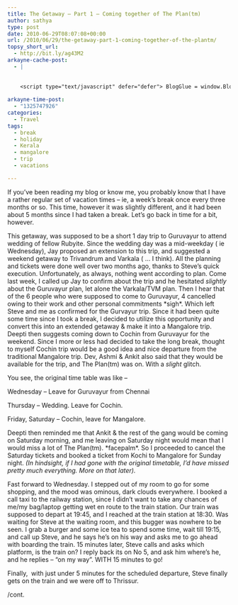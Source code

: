 ```yaml
---
title: The Getaway – Part 1 – Coming together of The Plan(tm)
author: sathya
type: post
date: 2010-06-29T08:07:08+00:00
url: /2010/06/29/the-getaway-part-1-coming-together-of-the-plantm/
topsy_short_url:
  - http://bit.ly/ag43M2
arkayne-cache-post:
  - |
    
    
    <script type="text/javascript" defer="defer"> BlogGlue = window.BlogGlue || window.Arkayne || {}; BlogGlue.baseurl = 'http://www.blogglue.com'; BlogGlue.go = function(e, a, cid, gid) { var id = a.getAttribute('id'); var orig = a.getAttribute('href'); var target = a.getAttribute('target'); var redir = [BlogGlue.baseurl, 'link', cid, gid, ''].join('/'); redir += '?ts=' + Math.random(); redir += '&amp;url=' + escape(a.href); a.setAttribute('href', redir); setTimeout('BlogGlue.restore("' + id + '", "' + orig + '")', 0); return true; }; BlogGlue.restore = function(id, orig) { var a = document.getElementById(id); if (a) a.setAttribute('href', orig); }; </script> <div class="blogglue_plugin" style="display:block;margin:5px 0px 20px 0px;"> <h3 class="blogglue-header blogglue-inner"> More From sathyabhat </h3> <ul class="blogglue-links blogglue-inner"> <li id="blogglue-inner-1"><a href="http://sathyabh.at/2008/01/27/the-week-that-was/?utm_source=BlogGlue_network&amp;utm_medium=BlogGlue_Plugin" id="blogglue-2947644" target="_parent" onclick="return BlogGlue.go(event, this, 2942116, 2947644);" title="The week that was » My World">The week that was » My World</a></li> <li id="blogglue-inner-2"><a href="http://sathyabh.at/2008/02/17/of-handling-multiple-projects-and-failed-evdo-connections/?utm_source=BlogGlue_network&amp;utm_medium=BlogGlue_Plugin" id="blogglue-2949791" target="_parent" onclick="return BlogGlue.go(event, this, 2942116, 2949791);" title="Of Handling Multiple Projects And Failed EVDO Connections » My World">Of Handling Multiple Projects And Failed EVDO Connections » My World</a></li> <li id="blogglue-inner-3"><a href="http://sathyabh.at/2009/09/29/back-in-india/?utm_source=BlogGlue_network&amp;utm_medium=BlogGlue_Plugin" id="blogglue-2942131" target="_parent" onclick="return BlogGlue.go(event, this, 2942116, 2942131);" title="Back In India » My World">Back In India » My World</a></li> </ul> <div class="blogglue-footer" style="margin:10px 0px;display:block !important"> <a href="http://www.blogglue.com/12928-ab7e24be6f12e678fc1a468df18f3f3f/?utm_source=BlogGlue%20Plugin&amp;utm_medium=Recommend&amp;utm_campaign=Plugin&amp;coupon=SATHYABHAT&amp;blogglue_page=2942116" target="_blank" style="text-decoration:none !important;"> <img src="http://www.gravatar.com/avatar.php?default=%2F%2Fs3.amazonaws.com%2Farkayne-media%2Fimg%2Fprofile%2Fdefault_sm.png&amp;size=24&amp;gravatar_id=1375f202e61682cc4963295f4b0430dc" width="24" height="24" border="0" alt="Blog Margeting Related Posts Plugin For sathyabhat" style="display:inline;margin: 0 5px 0 10px; border:1px solid #AAA; width: 24px !important; height: 24px; !important;"/><span style="position:relative;top:-8px;font-family:'Trebuchet MS'; font-size: 0.8em;">Ask <strong>sathyabhat</strong> To Recommend Your Posts</span> </a> <img class="blogglue-hit" style="border:none;left:-9999px;position:absolute;" src="http://www.blogglue.com/widget/hit/2942116.GIF" border="0" alt="Blog Marketing Related Posts Plugin Counter" /> </div> </div>
    
arkayne-time-post:
  - "1325747926"
categories:
  - Travel
tags:
  - break
  - holiday
  - Kerala
  - mangalore
  - trip
  - vacations

---
```

If you’ve been reading my blog or know me, you probably know that I have a rather regular set of vacation times – ie, a week’s break once every three months or so. This time, however it was slightly different, and it had been about 5 months since I had taken a break. Let’s go back in time for a bit, however.

<!--more-->

This getaway, was supposed to be a short 1 day trip to Guruvayur to attend wedding of fellow Rubyite. Since the wedding day was a mid-weekday ( ie Wednesday), Jay proposed an extension to this trip, and suggested a weekend getaway to Trivandrum and Varkala ( … I think). All the planning and tickets were done well over two months ago, thanks to Steve’s quick execution. Unfortunately, as always, nothing went according to plan. Come last week, I called up Jay to confirm about the trip and he hesitated _slightly_ about the Guruvayur plan, let alone the Varkala/TVM plan. Then I hear that of the 6 people who were supposed to come to Guruvayur, 4 cancelled owing to their work and other personal commitments \*sigh\*. Which left Steve and me as confirmed for the Gurvayur trip. Since it had been quite some time since I took a break, I decided to utilize this opportunity and convert this into an extended getaway & make it into a Mangalore trip. Deepti then suggests coming down to Cochin from Guruvayur for the weekend. Since I more or less had decided to take the long break, thought to myself Cochin trip would be a good idea and nice departure from the traditional Mangalore trip. Dev, Ashmi & Ankit also said that they would be available for the trip, and The Plan(tm) was on. With a _slight_ glitch.

You see, the original time table was like &#8211; 

Wednesday – Leave for Guruvayur from Chennai

Thursday – Wedding. Leave for Cochin.

Friday, Saturday – Cochin, leave for Mangalore. 

Deepti then reminded me that Ankit & the rest of the gang would be coming on Saturday morning, and me leaving on Saturday night would mean that I would miss a lot of The Plan(tm). \*facepalm\*. So I proceeded to cancel the Saturday tickets and booked a ticket from Kochi to Mangalore for Sunday night. _(In hindsight, if I had gone with the original timetable, I’d have missed pretty much everything. More on that later)._

Fast forward to Wednesday. I stepped out of my room to go for some shopping, and the mood was ominous, dark clouds everywhere. I booked a call taxi to the railway station, since I didn’t want to take any chances of me/my bag/laptop getting wet en route to the train station. Our train was supposed to depart at 19:45, and I reached at the train station at 18:30. Was waiting for Steve at the waiting room, and this bugger was nowhere to be seen. I grab a burger and some ice tea to spend some time, wait till 19:15, and call up Steve, and he says he’s on his way and asks me to go ahead with boarding the train. 15 minutes later, Steve calls and asks which platform, is the train on? I reply back its on No 5, and ask him where’s he, and he replies &#8211; “on my way”. WITH 15 minutes to go! 

Finally,&#160; with just under 5 minutes for the scheduled departure, Steve finally gets on the train and we were off to Thrissur.

/cont.